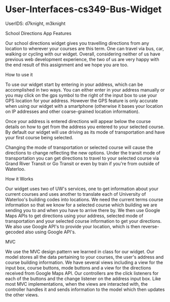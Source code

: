 # User-Interfaces-cs349-Bus-Widget

UserIDS: d7knight, m3knight


School Directions App Features

Our school directions widget gives you travelling directions from any location to wherever your courses are this term. 
One can travel via bus, car, walking or cycling with our widget. Overall, considering neither of us have previous web
development experience, the two of us are very happy with the end result of this assignment and we hope you are too.

How to use it

To use our widget start by entering in your address, which can be 
accomplished in two ways. You can either enter in your address manually or you may click on the gps symbol
to the right of the input box to use your GPS location for your address. 
However the GPS feature is only accurate when using our widget with a smartphone (otherwise it bases your
location on IP addresses and other coarse-grained location information). 

Once your address is entered directions will appear below the course details on how to get from the
address you entered to your selected course. By default our widget will use driving as its mode of
transportation and have your first course being selected.

Changing the mode of transportation or selected course will cause the directions to change reflecting the new
options. Under the transit mode of transportation you can get directions to travel to your selected course via
Grand River Transit or Go Transit or even by train if you're from outside of Waterloo.  

How it Works

Our widget uses two of UW's services, one to get information about your current courses and uses another to
translate each of University of Waterloo's building codes into locations. We need the current terms course information
so that we know for a selected course which building we are sending you to and when you have to arrive there by. We
then use Google Maps APIs to get directions using your address, selected mode of transportation and your selected 
course information to get your directions. We also use Google API's to provide your location, which is then reverse-
gecoded also using Google API's.

MVC

We use the MVC design pattern we learned in class for our widget. Our model stores all the data pertaining to your courses,
the user's address and course building information. We have several views including a view for the input box, course buttons,
mode buttons and a view for the directions received from Google Maps API. Our controllers are the click listeners for each of
the buttons and the change listener on the address input box. Like most MVC implementations, when the views are interacted with,
the controller handles it and sends information to the model which then updates the other views.
